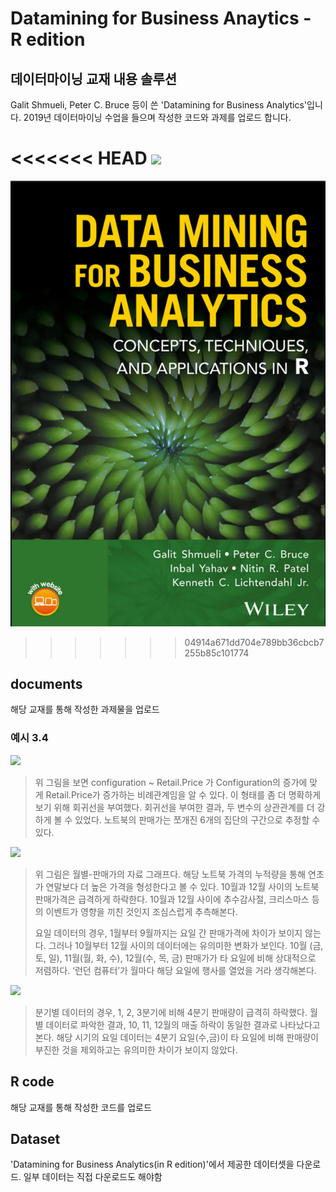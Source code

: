 # Datamining for Business Anaytics - R edition

## 데이터마이닝 교재 내용 솔루션

Galit Shmueli, Peter C. Bruce 등이 쓴 'Datamining for Business Analytics'입니다. 2019년 데이터마이닝 수업을 들으며 작성한 코드와 과제를 업로드 합니다.

<<<<<<< HEAD
![](C:\\Users\\ycg00\\Documents\\datamining-for-business-analytics-solution\\image\\Datamining.png)
=======
![](Datamining.png)
>>>>>>> 04914a671dd704e789bb36cbcb7255b85c101774


## documents

해당 교재를 통해 작성한 과제물을 업로드
 
 ### 예시 3.4
 
![](C:\\Users\\ycg00\\Documents\\datamining-for-business-analytics-solution\\image\\이미지1.png)
> 위 그림을 보면 configuration ~ Retail.Price 가 Configuration의 증가에 맞게 Retail.Price가 증가하는 비례관계임을 알 수 있다. 이 형태를 좀 더 명확하게 보기 위해 회귀선을 부여했다. 회귀선을 부여한 결과, 두 변수의 상관관계를 더 강하게 볼 수 있었다. 노트북의 판매가는 쪼개진 6개의 집단의 구간으로 추정할 수 있다.

![](C:\\Users\\ycg00\\Documents\\datamining-for-business-analytics-solution\\image\\이미지2.png)
> 위 그림은 월별-판매가의 자료 그래프다. 해당 노트북 가격의 누적량을 통해 연초가 연말보다 더 높은 가격을 형성한다고 볼 수 있다. 10월과 12월 사이의 노트북 판매가격은 급격하게 하락한다. 10월과 12월 사이에 추수감사절, 크리스마스 등의 이벤트가 영향을 끼친 것인지 조심스럽게 추측해본다.
>
>요일 데이터의 경우, 1월부터 9월까지는 요일 간 판매가격에 차이가 보이지 않는다. 그러나 10월부터 12월 사이의 데이터에는 유의미한 변화가 보인다. 10월 (금, 토, 일), 11월(월, 화, 수), 12월(수, 목, 금) 판매가가 타 요일에 비해 상대적으로 저렴하다. ‘런던 컴퓨터’가 월마다 해당 요일에 행사를 열었을 거라 생각해본다.

![](C:\\Users\\ycg00\\Documents\\datamining-for-business-analytics-solution\\image\\이미지3.png)
> 분기별 데이터의 경우, 1, 2, 3분기에 비해 4분기 판매량이 급격히 하락했다. 월별 데이터로 파악한 결과, 10, 11, 12월의 매출 하락이 동일한 결과로 나타났다고 본다. 해당 시기의 요일 데이터는 4분기 요일(수,금)이 타 요일에 비해 판매량이 부진한 것을 제외하고는 유의미한 차이가 보이지 않았다.


## R code

해당 교재를 통해 작성한 코드를 업로드


## Dataset

'Datamining for Business Analytics(in R edition)'에서 제공한 데이터셋을 다운로드. 일부 데이터는 직접 다운로드도 해야함